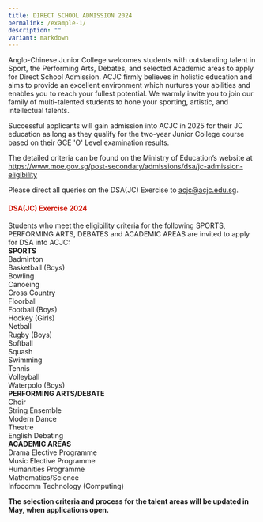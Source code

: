 ```yaml
---
title: DIRECT SCHOOL ADMISSION 2024
permalink: /example-1/
description: ""
variant: markdown
---
```

Anglo-Chinese Junior College welcomes students with outstanding talent in Sport, the Performing Arts, Debates, and selected Academic areas to apply for Direct School Admission. ACJC firmly believes in holistic education and aims to provide an excellent environment which nurtures your abilities and enables you to reach your fullest potential. We warmly invite you to join our family of multi-talented students to hone your sporting, artistic, and intellectual talents.

Successful applicants will gain admission into ACJC in 2025 for their JC education as long as they qualify for the two-year Junior College course based on their GCE 'O' Level examination results. 

The detailed criteria can be found on the Ministry of Education’s website at https://www.moe.gov.sg/post-secondary/admissions/dsa/jc-admission-eligibility

Please direct all queries on the DSA(JC) Exercise to acjc@acjc.edu.sg.
#### <font color="#CD1405"><b>DSA(JC) Exercise 2024</b></font><br>
Students who meet the eligibility criteria for the following SPORTS, PERFORMING ARTS, DEBATES and ACADEMIC AREAS are invited to apply for DSA into ACJC:<br>
**SPORTS**<br>
Badminton<br>
Basketball (Boys)<br>
Bowling <br>
Canoeing<br>
Cross Country <br>
Floorball<br>
Football (Boys)<br>
Hockey (Girls)<br>
Netball<br>
Rugby (Boys)<br>
Softball<br>
Squash<br>
Swimming<br>
Tennis<br>
Volleyball<br>
Waterpolo (Boys)<br>
**PERFORMING ARTS/DEBATE**<br>
Choir<br>
String Ensemble<br>
Modern Dance<br>
Theatre<br>
English Debating<br>
**ACADEMIC AREAS**<br>
Drama Elective Programme<br>
Music Elective Programme<br>
Humanities Programme<br>
Mathematics/Science<br>
Infocomm Technology (Computing)<br>

**The selection criteria and process for the talent areas will be updated in May, when applications open.**